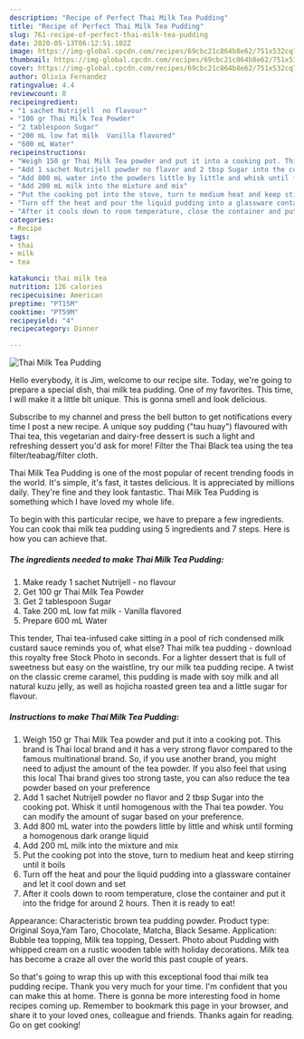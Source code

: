 ```yaml
---
description: "Recipe of Perfect Thai Milk Tea Pudding"
title: "Recipe of Perfect Thai Milk Tea Pudding"
slug: 761-recipe-of-perfect-thai-milk-tea-pudding
date: 2020-05-13T06:12:51.102Z
image: https://img-global.cpcdn.com/recipes/69cbc21c864b8e62/751x532cq70/thai-milk-tea-pudding-recipe-main-photo.jpg
thumbnail: https://img-global.cpcdn.com/recipes/69cbc21c864b8e62/751x532cq70/thai-milk-tea-pudding-recipe-main-photo.jpg
cover: https://img-global.cpcdn.com/recipes/69cbc21c864b8e62/751x532cq70/thai-milk-tea-pudding-recipe-main-photo.jpg
author: Olivia Fernandez
ratingvalue: 4.4
reviewcount: 8
recipeingredient:
- "1 sachet Nutrijell  no flavour"
- "100 gr Thai Milk Tea Powder"
- "2 tablespoon Sugar"
- "200 mL low fat milk  Vanilla flavored"
- "600 mL Water"
recipeinstructions:
- "Weigh 150 gr Thai Milk Tea powder and put it into a cooking pot. This brand is Thai local brand and it has a very strong flavor compared to the famous multinational brand. So, if you use another brand, you might need to adjust the amount of the tea powder. If you also feel that using this local Thai brand gives too strong taste, you can also reduce the tea powder based on your preference"
- "Add 1 sachet Nutrijell powder no flavor and 2 tbsp Sugar into the cooking pot. Whisk it until homogenous with the Thai tea powder. You can modify the amount of sugar based on your preference."
- "Add 800 mL water into the powders little by little and whisk until forming a homogenous dark orange liquid"
- "Add 200 mL milk into the mixture and mix"
- "Put the cooking pot into the stove, turn to medium heat and keep stirring until it boils"
- "Turn off the heat and pour the liquid pudding into a glassware container and let it cool down and set"
- "After it cools down to room temperature, close the container and put it into the fridge for around 2 hours. Then it is ready to eat!"
categories:
- Recipe
tags:
- thai
- milk
- tea

katakunci: thai milk tea 
nutrition: 126 calories
recipecuisine: American
preptime: "PT15M"
cooktime: "PT59M"
recipeyield: "4"
recipecategory: Dinner

---
```



![Thai Milk Tea Pudding](https://img-global.cpcdn.com/recipes/69cbc21c864b8e62/751x532cq70/thai-milk-tea-pudding-recipe-main-photo.jpg)

Hello everybody, it is Jim, welcome to our recipe site. Today, we're going to prepare a special dish, thai milk tea pudding. One of my favorites. This time, I will make it a little bit unique. This is gonna smell and look delicious.

Subscribe to my channel and press the bell button to get notifications every time I post a new recipe. A unique soy pudding (&#34;tau huay&#34;) flavoured with Thai tea, this vegetarian and dairy-free dessert is such a light and refreshing dessert you&#39;d ask for more! Filter the Thai Black tea using the tea filter/teabag/filter cloth.

Thai Milk Tea Pudding is one of the most popular of recent trending foods in the world. It's simple, it's fast, it tastes delicious. It is appreciated by millions daily. They're fine and they look fantastic. Thai Milk Tea Pudding is something which I have loved my whole life.


To begin with this particular recipe, we have to prepare a few ingredients. You can cook thai milk tea pudding using 5 ingredients and 7 steps. Here is how you can achieve that.

<!--inarticleads1-->

##### The ingredients needed to make Thai Milk Tea Pudding:

1. Make ready 1 sachet Nutrijell - no flavour
1. Get 100 gr Thai Milk Tea Powder
1. Get 2 tablespoon Sugar
1. Take 200 mL low fat milk - Vanilla flavored
1. Prepare 600 mL Water


This tender, Thai tea-infused cake sitting in a pool of rich condensed milk custard sauce reminds you of, what else? Thai milk tea pudding - download this royalty free Stock Photo in seconds. For a lighter dessert that is full of sweetness but easy on the waistline, try our milk tea pudding recipe. A twist on the classic creme caramel, this pudding is made with soy milk and all natural kuzu jelly, as well as hojicha roasted green tea and a little sugar for flavour. 

<!--inarticleads2-->

##### Instructions to make Thai Milk Tea Pudding:

1. Weigh 150 gr Thai Milk Tea powder and put it into a cooking pot. This brand is Thai local brand and it has a very strong flavor compared to the famous multinational brand. So, if you use another brand, you might need to adjust the amount of the tea powder. If you also feel that using this local Thai brand gives too strong taste, you can also reduce the tea powder based on your preference
1. Add 1 sachet Nutrijell powder no flavor and 2 tbsp Sugar into the cooking pot. Whisk it until homogenous with the Thai tea powder. You can modify the amount of sugar based on your preference.
1. Add 800 mL water into the powders little by little and whisk until forming a homogenous dark orange liquid
1. Add 200 mL milk into the mixture and mix
1. Put the cooking pot into the stove, turn to medium heat and keep stirring until it boils
1. Turn off the heat and pour the liquid pudding into a glassware container and let it cool down and set
1. After it cools down to room temperature, close the container and put it into the fridge for around 2 hours. Then it is ready to eat!


Appearance: Characteristic brown tea pudding powder. Product type: Original Soya,Yam Taro, Chocolate, Matcha, Black Sesame. Application: Bubble tea topping, Milk tea topping, Dessert. Photo about Pudding with whipped cream on a rustic wooden table with holiday decorations. Milk tea has become a craze all over the world this past couple of years. 

So that's going to wrap this up with this exceptional food thai milk tea pudding recipe. Thank you very much for your time. I'm confident that you can make this at home. There is gonna be more interesting food in home recipes coming up. Remember to bookmark this page in your browser, and share it to your loved ones, colleague and friends. Thanks again for reading. Go on get cooking!
